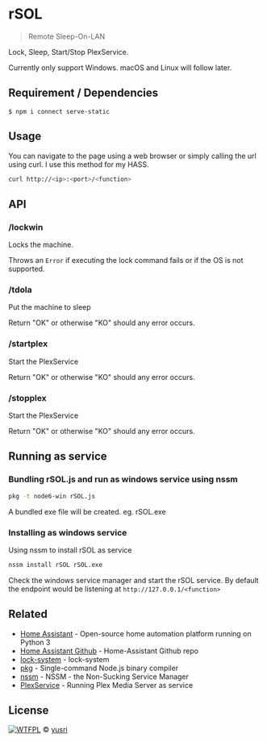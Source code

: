 # rSOL

> Remote Sleep-On-LAN 

Lock, Sleep, Start/Stop PlexService.

Currently only support Windows. macOS and Linux will follow later.


## Requirement / Dependencies

```
$ npm i connect serve-static
```


## Usage
You can navigate to the page using a web browser or simply calling the url using curl. I use this method for my HASS.
```bash
curl http://<ip>:<port>/<function>
```


## API

### /lockwin

Locks the machine.

Throws an `Error` if executing the lock command fails or if the OS is not supported.


### /tdola

Put the machine to sleep

Return "OK" or otherwise "KO" should any error occurs.


### /startplex

Start the PlexService

Return "OK" or otherwise "KO" should any error occurs.


### /stopplex

Start the PlexService

Return "OK" or otherwise "KO" should any error occurs.



##  Running as service


### Bundling rSOL.js and run as windows service using nssm

```bash
pkg -t node6-win rSOL.js
```
A bundled exe file will be created. eg. rSOL.exe


### Installing as windows service

Using nssm to install rSOL as service

```bash
nssm install rSOL rSOL.exe
```

Check the windows service manager and start the rSOL service.
By default the endpoint would be listening at ```http://127.0.0.1/<function>```

## Related
- [Home Assistant](https://www.home-assistant.io/) - Open-source home automation platform running on Python 3
- [Home Assistant Github](https://github.com/home-assistant/home-assistant) - Home-Assistant Github repo
- [lock-system](https://github.com/sindresorhus/lock-system) - lock-system
- [pkg](https://www.npmjs.com/package/pkg)  - Single-command Node.js binary compiler
- [nssm](http://www.nssm.cc/) - NSSM - the Non-Sucking Service Manager
- [PlexService](https://forums.plex.tv/discussion/93994/pms-as-a-service) - Running Plex Media Server as service

## License

[![WTFPL](http://www.wtfpl.net/wp-content/uploads/2012/12/wtfpl-badge-1.png "WTFPL")](http://www.wtfpl.net/) © [yusri](https://blog.yusri.com.my)
